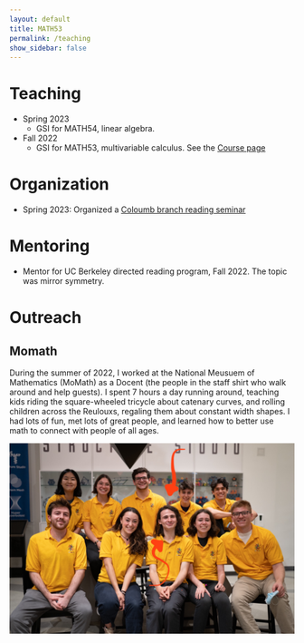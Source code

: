 ```yaml
---
layout: default
title: MATH53
permalink: /teaching
show_sidebar: false
---
```


<style>
img {
  display: block;
  margin-left: auto;
  margin-right: auto;
}
</style>


# Teaching

- Spring 2023
  - GSI for MATH54, linear algebra.
- Fall 2022
  - GSI for MATH53, multivariable calculus. See the [Course page](/teaching/MATH53_Fall_2022/)

# Organization

- Spring 2023: Organized a [Coloumb branch reading seminar](/teaching/Coloumb)


# Mentoring
- Mentor for UC Berkeley directed reading program, Fall 2022. The topic was mirror symmetry.

# Outreach

## Momath
During the summer of 2022, I worked at the National Meusuem of Mathematics (MoMath) as a Docent (the people in the staff shirt who walk around and help guests). I spent 7 hours a day running around, teaching kids riding the square-wheeled tricycle about catenary curves, and rolling children  across the Reulouxs, regaling them about constant width shapes. I had lots of fun, met lots of great people, and learned how to better use math to connect with people of all ages.

<img src="/assets/images/momath.jpeg" alt="Staff picture at momath" width="800" >